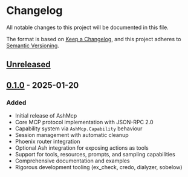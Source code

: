 # Changelog

All notable changes to this project will be documented in this file.

The format is based on [Keep a Changelog](https://keepachangelog.com/en/1.0.0/),
and this project adheres to [Semantic Versioning](https://semver.org/spec/v2.0.0.html).

## [Unreleased]

## [0.1.0] - 2025-01-20

### Added
- Initial release of AshMcp
- Core MCP protocol implementation with JSON-RPC 2.0
- Capability system via `AshMcp.Capability` behaviour
- Session management with automatic cleanup
- Phoenix router integration
- Optional Ash integration for exposing actions as tools
- Support for tools, resources, prompts, and sampling capabilities
- Comprehensive documentation and examples
- Rigorous development tooling (ex_check, credo, dialyzer, sobelow)

[Unreleased]: https://github.com/ash-project/ash_mcp/compare/v0.1.0...HEAD
[0.1.0]: https://github.com/ash-project/ash_mcp/releases/tag/v0.1.0 